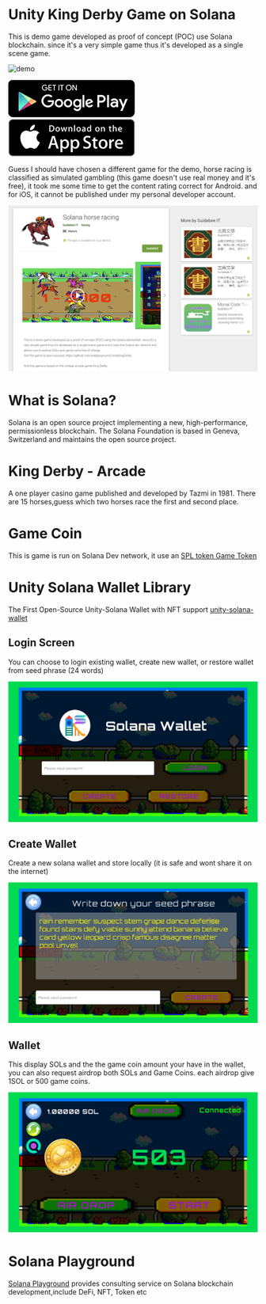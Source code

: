 # Unity King Derby Game on Solana
  This is demo game developed as proof of concept (POC) use Solana blockchain. since it's a very simple game thus it's developed as a single scene game.

  ![demo](https://github.com/solplayground/UnityKingDerby/blob/main/Docs/racingsolana.gif?raw=true)

[![Android Play Store install](https://github.com/solplayground/UnityKingDerby/blob/main/Docs/play_store.png?raw=true)](https://play.google.com/store/apps/details?id=com.solanaplayground.horseracing)
[![Apple App Store install](https://github.com/solplayground/UnityKingDerby/blob/main/Docs/apple_store.png?raw=true)](https://apps.apple.com/app/horse-racing/id1620540324)



Guess I should have chosen a different game for the demo, horse racing is classified as simulated gambling (this game doesn't use real money and it's free),
it took me some time to get the content rating correct for Android. and for iOS, 
it cannot be published under my personal developer account.

  ![playstore](https://github.com/solplayground/UnityKingDerby/blob/main/Docs/playstore.png?raw=true)

# What is Solana?

Solana is an open source project implementing a new, high-performance, permissionless blockchain. The Solana Foundation is based in Geneva, Switzerland and maintains the open source project.

# King Derby - Arcade
A one player casino game published and developed by Tazmi in 1981. There are 15 horses,guess which two horses race the first and second place.

# Game Coin
  This is game is run on Solana Dev network, it use an [SPL token Game Token](https://solscan.io/token/B8CkpKeRJU2aUn5vb9o6FTayWi6fnbTsfZbQBveB4st3?cluster=devnet)

# Unity Solana Wallet Library

The First Open-Source Unity-Solana Wallet with NFT support [unity-solana-wallet](https://github.com/allartprotocol/unity-solana-wallet)

## Login Screen
   You can choose to login existing wallet, create new wallet, or restore wallet from seed phrase (24 words)
   
   ![Login](https://github.com/solplayground/UnityKingDerby/blob/main/Docs/login_screen.png?raw=true) 

## Create Wallet
   Create a new solana wallet and store locally (it is safe and wont share it on the internet)

   ![Create Wallet](https://github.com/solplayground/UnityKingDerby/blob/main/Docs/create_wallet.png?raw=true)

## Wallet
   This display SOLs and the the game coin amount your have in the wallet, you can also request airdrop both SOLs and Game Coins.
each airdrop give 1SOL or 500 game coins.
    
   ![Wallet](https://github.com/solplayground/UnityKingDerby/blob/main/Docs/wallet_screen.png?raw=true)
    

# Solana Playground
 [Solana Playground](https://www.solana-playground.com/) provides consulting service on Solana blockchain development,include DeFi, NFT, Token etc


